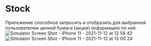# Stock
Приложение способное запросить и отобразить для выбранной пользователем ценной бумаги (акции) информацию по ней. 
![Simulator Screen Shot - iPhone 11 - 2021-11-12 at 12 59 42](https://user-images.githubusercontent.com/46893758/141448480-a8f1cebc-4bb3-43f4-b715-f37a83af2047.png)
![Simulator Screen Shot - iPhone 11 - 2021-11-12 at 13 00 24](https://user-images.githubusercontent.com/46893758/141448567-c70b1210-16de-4ea3-8e34-e6f5e74ffcc2.png)
